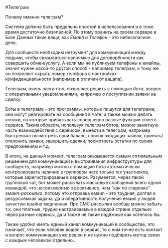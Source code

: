 #Телеграм

Почему именно телеграм? 

Система должна быть предельно простой в использовании и в тоже время достаточно безопасной. По этому хранить на своём сервере в Базе Данных такие вещи, как _Емаил_ и _Телефон_ - это небезопасное дело.

Для сообществ необходим интрумент для коммуникаций между людьми, чтобы связываться напрямую для договорённости как совершить обмен/услугу. А если мы не публикуем телефоны и емайлы, значит нужен какой-то другой способ - например телеграм, к тому же он позволяет скрыть номер телефона в настройках конфиденциальности (например в отличии от вацапа).

Телеграм, очень элегантно, позволяет решить с помощью _бота_, вопрос с оперативными уведомлениями, например о поступлении заявки на сделку. 

Боты в телеграме - это программы, которые пишутся для телеграма, они могут реагировать на сообщения в чате, а также можно делать кнопки, на которые привязывать совершенно разные функции своего сервиса. Таким образом, используя телеграм ботов, можно заметную часть взаимодействия с сервисом, вынести в телеграм, например быстренько посмотреть свой баланс, список входящих заявок, принять/отклонить заявки, завершить сделки, посмотреть остатки по своим предложениям и т.д.

В итоге, на данный момент, телеграм оказывается самым оптимальным решением для коммуникаций и выстраивания инфраструктуры для сообществ, например можно с помощью бота автоматически контролировать наличие в групповом чате только тех участников, которые зарегистрированы в сервисе. Разумеется, через такой групповой чат, бот может рассылать массовые сообщения всего одной командой, что несоизмеримо эффективнее, чем "как по старинке" _емаил-рассылка_, потому что отправка емаил - это трудная, долгая и ресурсоёмкая задача, да и оперативность получения емаил у людей зачастую крайне медленная. Про СМС рассылки вообще можно забыть т.к. они платные, трудно настраиваемые в каждой стране отдельно через разные сервисы, да и также не такие надёжные как хотелось бы.

Также удобно иметь единый канал коммуникаций в сообществе, это означает, что если человек вошел в сервис, то с ним точно есть контакт и вопрос коммуникации уже решен и не нужно подбирать метод связи с каждым человеком отдельно...   
